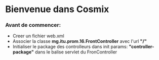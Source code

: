 # Bienvenue dans Cosmix

### Avant de commencer:
- Creer un fichier web.xml
- Associer la classe **mg.itu.prom.16.FrontController** avec l'url **"/"**
- Initialiser le package des controlleurs dans init params: **"controller-package"** dans le balise servlet du FronController
